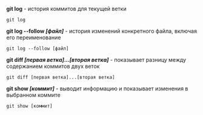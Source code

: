 **git log** - история коммитов для текущей ветки

```bash=
git log
```

**git log --follow *[файл]*** - история изменений конкретного файла, включая его переименование

```bash=
git log --follow [файл]
```

**git diff *[первая ветка]...[вторая ветка]*** - показывает разницу между содержанием коммитов двух веток

```bash=
git diff [первая ветка]...[вторая ветка]
```

**git show *[коммит]*** - выводит информацию и показывает изменения в выбранном коммите

```bash=
git show [коммит]
```